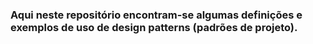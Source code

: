 ### Aqui neste repositório encontram-se algumas definições e exemplos de uso de design patterns (padrões de projeto).
